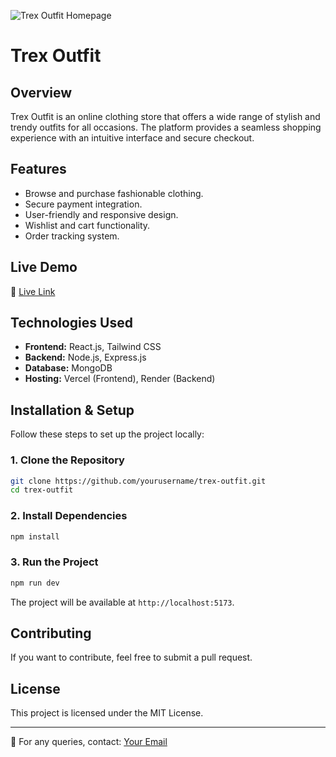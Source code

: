 ![Trex Outfit Homepage](./screenshots/homepage.png)

# Trex Outfit

## Overview
Trex Outfit is an online clothing store that offers a wide range of stylish and trendy outfits for all occasions. The platform provides a seamless shopping experience with an intuitive interface and secure checkout.

## Features
- Browse and purchase fashionable clothing.
- Secure payment integration.
- User-friendly and responsive design.
- Wishlist and cart functionality.
- Order tracking system.

## Live Demo
🔗 [Live Link](https://your-live-link.com)

## Technologies Used
- **Frontend:** React.js, Tailwind CSS
- **Backend:** Node.js, Express.js
- **Database:** MongoDB
- **Hosting:** Vercel (Frontend), Render (Backend)

## Installation & Setup
Follow these steps to set up the project locally:

### 1. Clone the Repository
```bash
git clone https://github.com/yourusername/trex-outfit.git
cd trex-outfit
```

### 2. Install Dependencies
```bash
npm install
```

### 3. Run the Project
```bash
npm run dev
```

The project will be available at `http://localhost:5173`.

## Contributing
If you want to contribute, feel free to submit a pull request.

## License
This project is licensed under the MIT License.

---
📩 For any queries, contact: [Your Email](mailto:your-email@example.com)
